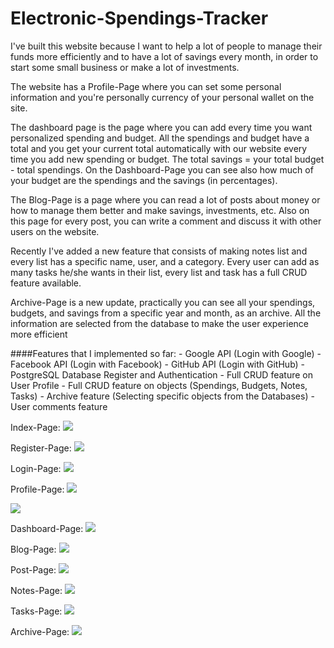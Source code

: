 # Electronic-Spendings-Tracker
I've built this website because I want to help a lot of people to manage their funds more efficiently and to have a lot of savings every month, in order to start some small business or make a lot of investments. 

The website has a Profile-Page where you can set some personal information and you're personally currency of your personal wallet on the site. 

The dashboard page is the page where you can add every time you want personalized spending and budget. All the spendings and budget have a total and you get your current total automatically with our website every time you add new spending or budget. The total savings = your total budget - total spendings. On the Dashboard-Page you can see also how much of your budget are the spendings and the savings (in percentages). 

The Blog-Page is a page where you can read a lot of posts about money or how to manage them better and make savings, investments, etc. Also on this page for every post, you can write a comment and discuss it with other users on the website. 

Recently I've added a new feature that consists of making notes list and every list has a specific name, user, and a category. Every user can add as many tasks he/she wants in their list, every list and task has a full CRUD feature available.

Archive-Page is a new update, practically you can see all your spendings, budgets, and savings from a specific year and month, as an archive. All the information are selected from the database to make the user experience more efficient

####Features that I implemented so far:
    - Google API (Login with Google)
    - Facebook API (Login with Facebook)
    - GitHub API (Login with GitHub)
    - PostgreSQL Database Register and Authentication
    - Full CRUD feature on User Profile
    - Full CRUD feature on objects (Spendings, Budgets, Notes, Tasks)
    - Archive feature (Selecting specific objects from the Databases)
    - User comments feature

Index-Page:
![](README-images/index.png)

Register-Page:
![](README-images/register.png)

Login-Page:
![](README-images/login.png)

Profile-Page:
![](README-images/profile-1.png)

![](README-images/profile-2.png)

Dashboard-Page:
![](README-images/dashboard.png)

Blog-Page:
![](README-images/blog.png)

Post-Page:
![](README-images/post.png)

Notes-Page:
![](README-images/notes.png)

Tasks-Page:
![](README-images/tasks.png)

Archive-Page:
![](README-images/archive.png)

